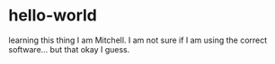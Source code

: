 # hello-world
learning this thing
I am Mitchell. I am not sure if I am using the correct software... but that okay I guess.
